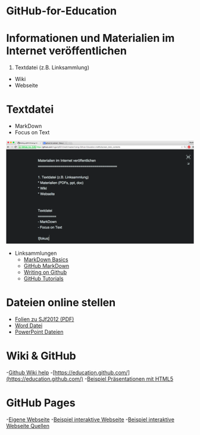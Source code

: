 # GitHub-for-Education

Informationen und Materialien im Internet veröffentlichen
=========================================================
1. Textdatei (z.B. Linksammlung)
* Wiki
* Webseite


Textdatei
=========
- MarkDown
- Focus on Text

![fokus](images/md.png)

- Linksammlungen
  - [MarkDown Basics](https://help.github.com/articles/markdown-basics/)
  - [GitHub MarkDown](https://help.github.com/articles/github-flavored-markdown/)
  - [Writing on Github](https://help.github.com/articles/writing-on-github/)
  - [GitHub Tutorials](https://help.github.com/articles/good-resources-for-learning-git-and-github/)
  

Dateien online stellen
======================
- [Folien zu SJf2012 (PDF)](https://github.com/mgje/sjf2012/blob/master/Vortrag/Pra%CC%88sentation%20SJF.pdf)
- [Word Datei](https://github.com/pirent/Documents/blob/master/config.docx)
- [PowerPoint Dateien](https://github.com/andrepoleza/pptx)

Wiki & GitHub
=============
-[Github Wiki help](https://help.github.com/articles/about-github-wikis/)
-[https://education.github.com/](https://education.github.com/)
-[Beispiel Präsentationen mit HTML5](https://github.com/hakimel/reveal.js/wiki/Example-Presentations)

GitHub Pages
============
-[Eigene Webseite](https://pages.github.com/)
-[Beispiel interaktive Webseite](http://mgje.github.io/draw/)
-[Beispiel interaktive Webseite Quellen](https://github.com/mgje/draw)
